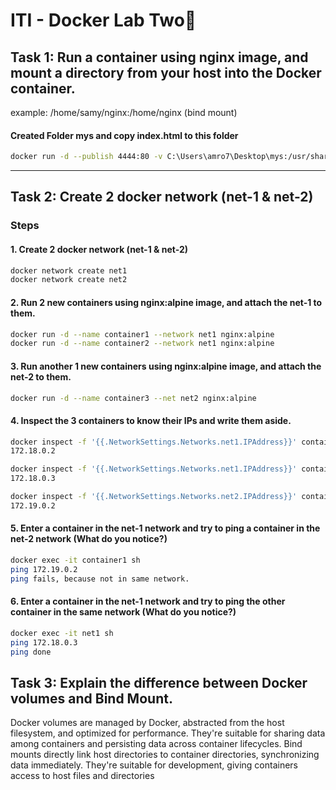 # ITI - Docker Lab Two🐋
## Task 1: Run a container using nginx image, and mount a directory from your host into the Docker container.
example: /home/samy/nginx:/home/nginx (bind mount)

#### Created Folder mys and copy index.html to this folder
```bash
docker run -d --publish 4444:80 -v C:\Users\amro7\Desktop\mys:/usr/share/nginx/html nginx
```

---
## Task 2: Create 2 docker network (net-1 & net-2)

### Steps
#### 1. Create 2 docker network (net-1 & net-2)
```bash
docker network create net1
docker network create net2
```

#### 2. Run 2 new containers using nginx:alpine image, and attach the net-1 to them.
```bash
docker run -d --name container1 --network net1 nginx:alpine
docker run -d --name container2 --network net1 nginx:alpine
```

#### 3. Run another 1 new containers using nginx:alpine image, and attach the net-2 to them.
```bash
docker run -d --name container3 --net net2 nginx:alpine
```

#### 4. Inspect the 3 containers to know their IPs and write them aside.
```bash
docker inspect -f '{{.NetworkSettings.Networks.net1.IPAddress}}' container1
172.18.0.2

docker inspect -f '{{.NetworkSettings.Networks.net1.IPAddress}}' container2
172.18.0.3

docker inspect -f '{{.NetworkSettings.Networks.net2.IPAddress}}' container3
172.19.0.2
```

#### 5. Enter a container in the net-1 network and try to ping a container in the net-2 network (What do you notice?)
```bash
docker exec -it container1 sh 
ping 172.19.0.2
ping fails, because not in same network.
```

#### 6. Enter a container in the net-1 network and try to ping the other container in the same network (What do you notice?)
```bash
docker exec -it net1 sh 
ping 172.18.0.3
ping done 
```

## Task 3: Explain the difference between Docker volumes and Bind Mount.
Docker volumes are managed by Docker, abstracted from the host filesystem, and optimized for performance.
They're suitable for sharing data among containers and persisting data across container lifecycles. Bind mounts directly link host directories to container directories, synchronizing data immediately.
They're suitable for development, giving containers access to host files and directories

